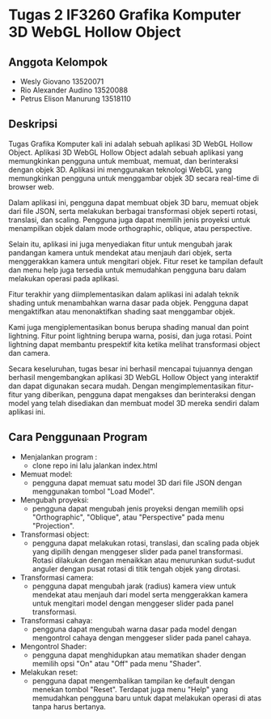 # Tugas 2 IF3260 Grafika Komputer 3D WebGL Hollow Object

## Anggota Kelompok
- Wesly Giovano 13520071
- Rio Alexander Audino 13520088
- Petrus Elison Manurung 13518110

## Deskripsi

Tugas Grafika Komputer kali ini adalah sebuah aplikasi 3D WebGL Hollow Object. Aplikasi 3D WebGL Hollow Object adalah sebuah aplikasi yang memungkinkan pengguna untuk membuat, memuat, dan berinteraksi dengan objek 3D. Aplikasi ini menggunakan teknologi WebGL yang memungkinkan pengguna untuk menggambar objek 3D secara real-time di browser web.

Dalam aplikasi ini, pengguna dapat membuat objek 3D baru, memuat objek dari file JSON, serta melakukan berbagai transformasi objek seperti rotasi, translasi, dan scaling. Pengguna juga dapat memilih jenis proyeksi untuk menampilkan objek dalam mode orthographic, oblique, atau perspective.

Selain itu, aplikasi ini juga menyediakan fitur untuk mengubah jarak pandangan kamera untuk mendekat atau menjauh dari objek, serta menggerakkan kamera untuk mengitari objek. Fitur reset ke tampilan default dan menu help juga tersedia untuk memudahkan pengguna baru dalam melakukan operasi pada aplikasi.

Fitur terakhir yang diimplementasikan dalam aplikasi ini adalah teknik shading untuk menambahkan warna dasar pada objek. Pengguna dapat mengaktifkan atau menonaktifkan shading saat menggambar objek.

Kami juga mengiplementasikan bonus berupa shading manual dan point lightning. Fitur point lightning berupa warna, posisi, dan juga rotasi. Point lightning dapat membantu prespektif kita ketika melihat transformasi object dan camera.

Secara keseluruhan, tugas besar ini berhasil mencapai tujuannya dengan berhasil mengembangkan aplikasi 3D WebGL Hollow Object yang interaktif dan dapat digunakan secara mudah. Dengan mengimplementasikan fitur-fitur yang diberikan, pengguna dapat mengakses dan berinteraksi dengan model yang telah disediakan dan membuat model 3D mereka sendiri dalam aplikasi ini.


## Cara Penggunaan Program
- Menjalankan program :
    - clone repo ini lalu jalankan index.html
- Memuat model: 
    - pengguna dapat memuat satu model 3D dari file JSON dengan menggunakan tombol "Load Model".
- Mengubah proyeksi: 
    - pengguna dapat mengubah jenis proyeksi dengan memilih opsi "Orthographic", "Oblique", atau "Perspective" pada menu "Projection".
- Transformasi object: 
    - pengguna dapat melakukan rotasi, translasi, dan scaling pada objek yang dipilih dengan menggeser slider pada panel transformasi. Rotasi dilakukan dengan menaikkan atau menurunkan sudut-sudut anguler dengan pusat rotasi di titik tengah objek yang dirotasi.
- Transformasi camera: 
    - pengguna dapat mengubah jarak (radius) kamera view untuk mendekat atau menjauh dari model serta menggerakkan kamera untuk mengitari model dengan menggeser slider pada panel transformasi.
- Transformasi cahaya: 
    - pengguna dapat mengubah warna dasar pada model dengan mengontrol cahaya dengan menggeser slider pada panel cahaya.
- Mengontrol Shader: 
    - pengguna dapat menghidupkan atau mematikan shader dengan memilih opsi "On" atau "Off" pada menu "Shader".
- Melakukan reset: 
    - pengguna dapat mengembalikan tampilan ke default dengan menekan tombol "Reset". Terdapat juga menu "Help" yang memudahkan pengguna baru untuk dapat melakukan operasi di atas tanpa harus bertanya.